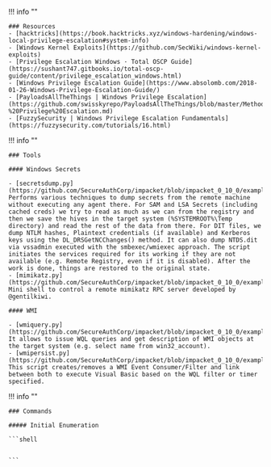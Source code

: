 !!! info ""

    ### Resources
    - [hacktricks](https://book.hacktricks.xyz/windows-hardening/windows-local-privilege-escalation#system-info)
    - [Windows Kernel Exploits](https://github.com/SecWiki/windows-kernel-exploits)
    - [Privilege Escalation Windows · Total OSCP Guide](https://sushant747.gitbooks.io/total-oscp-guide/content/privilege_escalation_windows.html)
    - [Windows Privilege Escalation Guide](https://www.absolomb.com/2018-01-26-Windows-Privilege-Escalation-Guide/)
    - [PayloadsAllTheThings | Windows Privilege Escalation](https://github.com/swisskyrepo/PayloadsAllTheThings/blob/master/Methodology%20and%20Resources/Windows%20-%20Privilege%20Escalation.md)
    - [FuzzySecurity | Windows Privilege Escalation Fundamentals](https://fuzzysecurity.com/tutorials/16.html)

!!! info ""

    ### Tools

    #### Windows Secrets

    - [secretsdump.py](https://github.com/SecureAuthCorp/impacket/blob/impacket_0_10_0/examples/secretsdump.py)
    Performs various techniques to dump secrets from the remote machine without executing any agent there. For SAM and LSA Secrets (including cached creds) we try to read as much as we can from the registry and then we save the hives in the target system (%SYSTEMROOT%\Temp directory) and read the rest of the data from there. For DIT files, we dump NTLM hashes, Plaintext credentials (if available) and Kerberos keys using the DL_DRSGetNCChanges() method. It can also dump NTDS.dit via vssadmin executed with the smbexec/wmiexec approach. The script initiates the services required for its working if they are not available (e.g. Remote Registry, even if it is disabled). After the work is done, things are restored to the original state.
    - [mimikatz.py](https://github.com/SecureAuthCorp/impacket/blob/impacket_0_10_0/examples/mimikatz.py)
    Mini shell to control a remote mimikatz RPC server developed by @gentilkiwi.

    #### WMI

    - [wmiquery.py](https://github.com/SecureAuthCorp/impacket/blob/impacket_0_10_0/examples/wmiquery.py)
    It allows to issue WQL queries and get description of WMI objects at the target system (e.g. select name from win32_account).
    - [wmipersist.py](https://github.com/SecureAuthCorp/impacket/blob/impacket_0_10_0/examples/wmipersist.py)
    This script creates/removes a WMI Event Consumer/Filter and link between both to execute Visual Basic based on the WQL filter or timer specified.

!!! info ""

    ### Commands

    ##### Initial Enumeration

    ```shell


    ```


